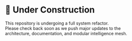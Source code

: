 # 🚧 Under Construction

This repository is undergoing a full system refactor.  
Please check back soon as we push major updates to the  
architecture, documentation, and modular intelligence mesh.
